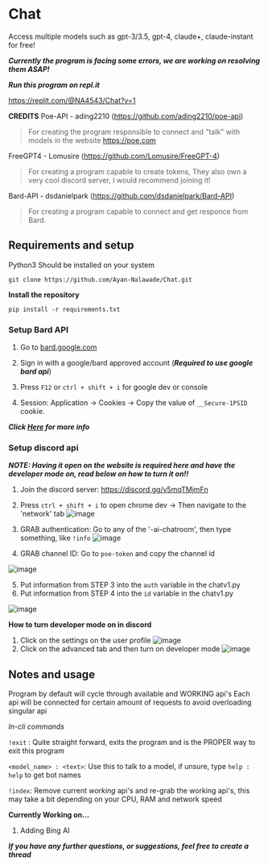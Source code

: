 # Chat
Access multiple models such as gpt-3/3.5, gpt-4, claude+, claude-instant for free!

***Currently the program is facing some errors, we are working on resolving them ASAP!***

***Run this program on repl.it***

https://replit.com/@NA4543/Chat?v=1

**CREDITS**
Poe-API  - ading2210 (https://github.com/ading2210/poe-api)  

> For creating the program responsible to connect and "talk" with models in the website https://poe.com

FreeGPT4 - Lomusire (https://github.com/Lomusire/FreeGPT-4)

> For creating a program capable to create tokens, They also own a very cool discord server, I would recommend joining it!

Bard-API - dsdanielpark (https://github.com/dsdanielpark/Bard-API)

> For creating a program capable to connect and get responce from Bard.


## Requirements and setup

Python3 Should be installed on your system

```
git clone https://github.com/Ayan-Nalawade/Chat.git
```
**Install the repository**
```
pip install -r requirements.txt
```

### Setup Bard API

1. Go to [bard.google.com](https://bard.google.com/)

2. Sign in with a google/bard approved account (***Required to use google bard api***)

3. Press `F12` or `ctrl + shift + i` for google dev or console

4. Session: Application → Cookies → Copy the value of `__Secure-1PSID` cookie.

***Click [Here](https://github.com/dsdanielpark/Bard-API) for more info***

### Setup discord api

***NOTE: Having it open on the website is required here and have the developer mode on, read below on how to turn it on!!***

1. Join the discord server: https://discord.gg/v5mqTMjmFn

3. Press `ctrl + shift + i` to open chrome dev -> Then navigate to the 'network' tab
![image](https://github.com/Ayan-Nalawade/Chat/assets/108238535/70cfdb6b-b052-4f21-a9bb-e8a0384bf433)

3. GRAB authentication: Go to any of the '-ai-chatroom', then type something, like `!info`
![image](https://github.com/Ayan-Nalawade/Chat/assets/108238535/441e3306-fa8b-42b3-9dde-dda0566585b5)

4. GRAB channel ID: Go to `poe-token` and copy the channel id

![image](https://github.com/Ayan-Nalawade/Chat/assets/108238535/71fee924-d88b-4921-b734-8be15aac9df5)

5. Put information from STEP 3 into the `auth` variable in the chatv1.py
6. Put information from STEP 4 into the `id` variable in the chatv1.py

![image](https://github.com/Ayan-Nalawade/Chat/assets/108238535/5743ee5d-97f1-4f64-99a0-a91a36fd0e3b)

**How to turn developer mode on in discord**

1. Click on the settings on the user profile
![image](https://github.com/Ayan-Nalawade/Chat/assets/108238535/974a3245-da57-449e-838a-e16c9a69cb17)
2. Click on the advanced tab and then turn on developer mode
![image](https://github.com/Ayan-Nalawade/Chat/assets/108238535/bbf6c731-b6af-4faa-b5bd-d48cc5a7f3bc)



## Notes and usage

Program by default will cycle through available and WORKING api's
Each api will be connected for certain amount of requests to avoid overloading singular api

*In-cli commands*

`!exit` : Quite straight forward, exits the program and is the PROPER way to exit this program

`<model_name> : <text>`: Use this to talk to a model, if unsure, type `help : help` to get bot names

`!index`: Remove current *working* api's and re-grab the working api's, this may take a bit depending on your CPU, RAM and network speed

**Currently Working on...**
1. Adding Bing AI

***If you have any further questions, or suggestions, feel free to create a thread*** 
